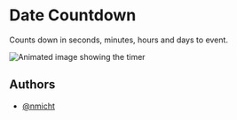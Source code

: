 # Date Countdown
Counts down in seconds, minutes, hours and days to event.

![Animated image showing the timer](https://raw.githubusercontent.com/nmicht/date-countdown/master/coutdown.gif)

## Authors
- [@nmicht](https://github.com/nmicht/)  
